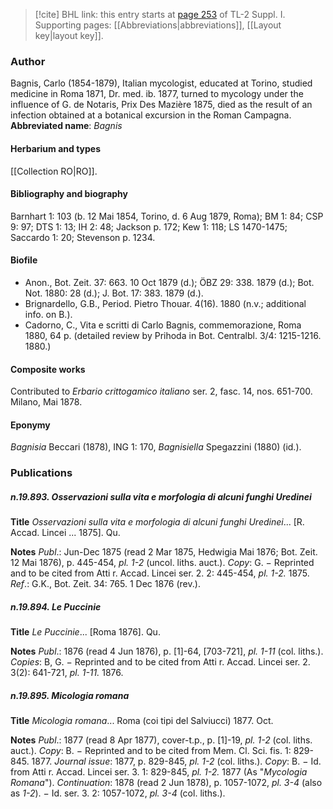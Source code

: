 > [!cite] BHL link: this entry starts at [page 253](https://www.biodiversitylibrary.org/page/33264980) of TL-2 Suppl. I.
> Supporting pages: [[Abbreviations|abbreviations]], [[Layout key|layout key]].

### Author

Bagnis, Carlo (1854-1879), Italian mycologist, educated at Torino, studied medicine in Roma 1871, Dr. med. ib. 1877, turned to mycology under the influence of G. de Notaris, Prix Des Mazière 1875, died as the result of an infection obtained at a botanical excursion in the Roman Campagna. 
**Abbreviated name**: *Bagnis*

#### Herbarium and types

[[Collection RO|RO]].

#### Bibliography and biography

Barnhart 1: 103 (b. 12 Mai 1854, Torino, d. 6 Aug 1879, Roma); BM 1: 84; CSP 9: 97; DTS 1: 13; IH 2: 48; Jackson p. 172; Kew 1: 118; LS 1470-1475; Saccardo 1: 20; Stevenson p. 1234.

#### Biofile

- Anon., Bot. Zeit. 37: 663. 10 Oct 1879 (d.); ÖBZ 29: 338. 1879 (d.); Bot. Not. 1880: 28 (d.); J. Bot. 17: 383. 1879 (d.).
- Brignardello, G.B., Period. Pietro Thouar. 4(16). 1880 (n.v.; additional info. on B.).
- Cadorno, C., Vita e scritti di Carlo Bagnis, commemorazione, Roma 1880, 64 p. (detailed review by Prihoda in Bot. Centralbl. 3/4: 1215-1216. 1880.)

#### Composite works

Contributed to *Erbario crittogamico italiano* ser. 2, fasc. 14, nos. 651-700. Milano, Mai 1878.

#### Eponymy

*Bagnisia* Beccari (1878), ING 1: 170, *Bagnisiella* Spegazzini (1880) (id.).

### Publications

##### n.19.893. Osservazioni sulla vita e morfologia di alcuni funghi Uredinei

**Title**
*Osservazioni sulla vita e morfologia di alcuni funghi Uredinei*... \[R. Accad. Lincei ... 1875\]. Qu.

**Notes**
*Publ*.: Jun-Dec 1875 (read 2 Mar 1875, Hedwigia Mai 1876; Bot. Zeit. 12 Mai 1876), p. 445-454, *pl. 1-2* (uncol. liths. auct.). *Copy*: G. − Reprinted and to be cited from Atti r. Accad. Lincei ser. 2. 2: 445-454, *pl. 1-2.* 1875.
*Ref*.: G.K., Bot. Zeit. 34: 765. 1 Dec 1876 (rev.).

##### n.19.894. Le Puccinie

**Title**
*Le Puccinie*... \[Roma 1876\]. Qu.

**Notes**
*Publ*.: 1876 (read 4 Jun 1876), p. \[1\]-64, \[703-721\], *pl. 1-11* (col. liths.). *Copies*: B, G. − Reprinted and to be cited from Atti r. Accad. Lincei ser. 2. 3(2): 641-721, *pl. 1-11.* 1876.

##### n.19.895. Micologia romana

**Title**
*Micologia romana*... Roma (coi tipi del Salviucci) 1877. Oct.

**Notes**
*Publ*.: 1877 (read 8 Apr 1877), cover-t.p., p. \[1\]-19, *pl. 1-2* (col. liths. auct.). *Copy*: B. − Reprinted and to be cited from Mem. Cl. Sci. fis. 1: 829-845. 1877.
*Journal issue*: 1877, p. 829-845, *pl. 1-2* (col. liths.). *Copy*: B. − Id. from Atti r. Accad. Lincei ser. 3. 1: 829-845, *pl. 1-2.* 1877 (As "*Mycologia Romana*").
*Continuation*: 1878 (read 2 Jun 1878), p. 1057-1072, *pl. 3-4* (also as *1-2*). − Id. ser. 3. 2: 1057-1072, *pl. 3-4* (col. liths.).


